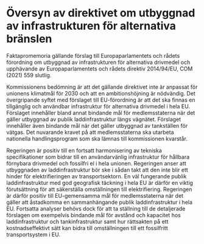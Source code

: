 # Översyn av direktivet om utbyggnad av infrastrukturen för alternativa bränslen

Faktapromemoria gällande förslag till Europaparlamentets och rådets förordning om utbyggnad av infrastrukturen för alternativa drivmedel och upphävande av Europaparlamentets och rådets direktiv 2014/94/EU, COM (2021) 559 slutlig.

Kommissionens bedömning är att det gällande direktivet inte är anpassat för unionens klimatmål för 2030 och att en ambitionshöjning är nödvändig. Det övergripande syftet med förslaget till EU-förordning är att det ska finnas en tillgänglig och användbar infrastruktur för alternativa drivmedel i hela EU. Förslaget innehåller bland annat bindande mål för medlemsstaterna när det gäller utbyggnad av publik laddinfrastruktur längs vägnätet. Förslaget innehåller även bindande mål när det gäller utbyggnad av tankställen för vätgas. Det nuvarande kravet på att medlemsstaterna ska utarbeta nationella handlingsprogram som ska lämnas till kommissionen kvarstår.

Regeringen är positiv till en fortsatt harmonisering av tekniska specifikationer som bidrar till en användarvänlig infrastruktur för hållbara förnybara drivmedel och fossilfri el i hela unionen. Regeringen anser att utbyggnaden av laddinfrastruktur bör ske i sådan takt att den inte blir ett hinder för elektrifieringen av transportsektorn. En väl fungerande publik laddinfrastruktur med god geografisk täckning i hela EU är därför en viktig förutsättning för att säkerställa omställningen till elektrifiering. Regeringen är därför positiv till EU-gemensamma mål för medlemsstaterna när det gäller att åstadkomma en sammanhängande publik laddinfrastruktur i hela EU. Fortsatta analyser behövs dock för att ta ställning till de detaljerade förslagen om exempelvis bindande mål för avstånd och kapacitet hos laddinfrastruktur och tankinfrastruktur samt hur rättsakten på ett kostnadseffektivt sätt kan bidra till omställningen till ett fossilfritt transportsystem i EU.

